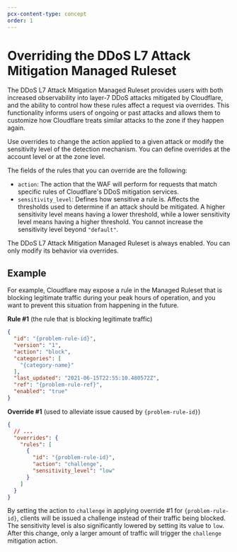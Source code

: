 ```yaml
---
pcx-content-type: concept
order: 1
---
```


# Overriding the DDoS L7 Attack Mitigation Managed Ruleset

The DDoS L7 Attack Mitigation Managed Ruleset provides users with both increased observability into layer-7 DDoS attacks mitigated by Cloudflare, and the ability to control how these rules affect a request via overrides. This functionality informs users of ongoing or past attacks and allows them to customize how Cloudflare treats similar attacks to the zone if they happen again.

Use overrides to change the action applied to a given attack or modify the sensitivity level of the detection mechanism. You can define overrides at the account level or at the zone level.

The fields of the rules that you can override are the following:

* `action`: The action that the WAF will perform for requests that match specific rules of Cloudflare's DDoS mitigation services.
* `sensitivity_level`: Defines how sensitive a rule is. Affects the thresholds used to determine if an attack should be mitigated. A higher sensitivity level means having a lower threshold, while a lower sensitivity level means having a higher threshold. You cannot increase the sensitivity level beyond `"default"`.

<Aside type='note' header='Note'>

The DDoS L7 Attack Mitigation Managed Ruleset is always enabled. You can only modify its behavior via overrides.

</Aside>

## Example

For example, Cloudflare may expose a rule in the Managed Ruleset that is blocking legitimate traffic during your peak hours of operation, and you want to prevent this situation from happening in the future.

**Rule #1** (the rule that is blocking legitimate traffic)

```json
{
  "id": "{problem-rule-id}",
  "version": "1",
  "action": "block",
  "categories": [
    "{category-name}"
  ],
  "last_updated": "2021-06-15T22:55:10.480572Z",
  "ref": "{problem-rule-ref}",
  "enabled": "true"
}
```

**Override #1** (used to alleviate issue caused by `{problem-rule-id}`)

```json
{
  // ...
  "overrides": {
    "rules": [
      {
        "id": "{problem-rule-id}",
        "action": "challenge",
        "sensitivity_level": "low"
      }
    ]
  }
}
```

By setting the action to `challenge` in applying override #1 for `{problem-rule-id}`, clients will be issued a challenge instead of their traffic being blocked. The sensitivity level is also significantly lowered by setting its value to `low`. After this change, only a larger amount of traffic will trigger the `challenge` mitigation action.
